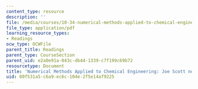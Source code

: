 ```yaml
---
content_type: resource
description: ''
file: /media/courses/10-34-numerical-methods-applied-to-chemical-engineering-fall-2015/80f531a5c6a9ec6c104e2f5e14af9225_MIT10_34F15_NotesFromJoe.pdf
file_type: application/pdf
learning_resource_types:
- Readings
ocw_type: OCWFile
parent_title: Readings
parent_type: CourseSection
parent_uid: e2a0e91a-043c-db44-1339-c7f199c69b72
resourcetype: Document
title: 'Numerical Methods Applied to Chemical Engineering: Joe Scott notes'
uid: 80f531a5-c6a9-ec6c-104e-2f5e14af9225
---
```

